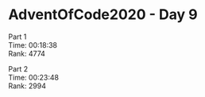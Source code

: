 # AdventOfCode2020 - Day 9

Part 1  
Time: 00:18:38   
Rank: 4774

Part 2  
Time: 00:23:48  
Rank: 2994
